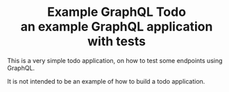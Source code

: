 <div align="center">
  <h1>
    Example GraphQL Todo<br>
    an example GraphQL application with tests
  </h1>
</div>

This is a very simple todo application, on how to test some endpoints using GraphQL.

It is not intended to be an example of how to build a todo application.

